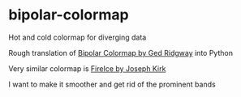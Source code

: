 # bipolar-colormap
Hot and cold colormap for diverging data

Rough translation of [Bipolar Colormap by Ged Ridgway](http://www.mathworks.com/matlabcentral/fileexchange/26026) into Python

Very similar colormap is [FireIce by Joseph Kirk](http://www.mathworks.com/matlabcentral/fileexchange/24870)

I want to make it smoother and get rid of the prominent bands